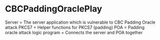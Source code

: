 # CBCPaddingOraclePlay

Server  = The server application which is vulnerable to CBC Padding Oracle attack
PKCS7   = Helper functions for PKCS7 (padding)
POA     = Padding oracle attack logic
program = Connects the server and POA together
